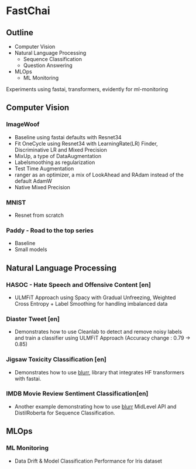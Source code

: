 # FastChai

## Outline

- Computer Vision
- Natural Language Processing
  - Sequence Classification
  - Question Answering  
- MLOps
  - ML Monitoring

Experiments using fastai, transformers, evidently for ml-monitoring

## Computer Vision

### ImageWoof
- Baseline using fastai defaults with Resnet34
- Fit OneCycle using Resnet34 with LearningRate(LR) Finder, Discriminative LR and Mixed Precision
- MixUp, a type of DataAugmentation
- Labelsmoothing as regularization
- Test Time Augmentation
- ranger as an optimizer, a mix of LookAhead and RAdam instead of the default AdamW
- Native Mixed Precision

### MNIST
- Resnet from scratch 

### Paddy - Road to the top series
- Baseline
- Small models

## Natural Language Processing

### HASOC - Hate Speech and Offensive Content [en]
- ULMFiT Approach using Spacy with Gradual Unfreezing, Weighted Cross Entropy + Label Smoothing for handling imbalanced data

### Diaster Tweet [en]
- Demonstrates how to use Cleanlab to detect and remove noisy labels and train a classifier using ULMFiT Approach (Accuracy change : 0.79 -> 0.85)

### Jigsaw Toxicity Classification [en]
- Demonstrates how to use [blurr](https://ohmeow.github.io/blurr), library that integrates HF transformers with fastai. 

### IMDB Movie Review Sentiment Classification[en]
- Another example demonstrating how to use [blurr](https://ohmeow.github.io/blurr) MidLevel API and DistilRoberta for Sequence Classification.

## MLOps

### ML Monitoring

- Data Drift & Model Classification Performance for Iris dataset

